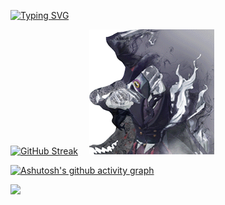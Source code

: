 <!-- Xiao Colorful-->
[![Typing SVG](https://readme-typing-svg.herokuapp.com?font=Comic+Sans+MS&size=33&pause=100&color=5865F2&background=FFFFFF00&center=true&vCenter=true&random=false&width=500&height=33&lines=Xiao+Colorful;XColorful;XColor_ful)](https://git.io/typing-svg)

<!-- GitHub Readme Streak Stats-->
[![GitHub Streak](https://github-readme-streak-stats.herokuapp.com?user=XColorful&theme=python-dark&hide_border=true&locale=zh_Hans&date_format=%5BY.%5Dn.j&mode=weekly)](https://git.io/streak-stats)
&emsp;<img width="200" src="https://github.com/XColorful/XColorful.github.io/blob/main/gif/avator.gif?raw=true"/>

[![Ashutosh's github activity graph](https://github-readme-activity-graph.vercel.app/graph?username=XColorful&bg_color=2b2b2b&color=0091ff&line=5865f2&point=d35574&area=true&hide_border=true)](https://github.com/ashutosh00710/github-readme-activity-graph)

<!--Most Used Languages-->
<div align=""> <img src=https://github-readme-stats.vercel.app/api/top-langs/?username=XColorful&theme=radical&show_icons=true>